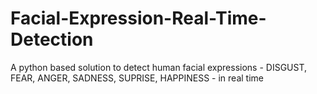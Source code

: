 # Facial-Expression-Real-Time-Detection
A python based solution to detect human facial expressions - DISGUST, FEAR, ANGER, SADNESS, SUPRISE, HAPPINESS - in real time


